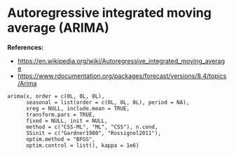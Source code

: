# Autoregressive integrated moving average (ARIMA)

**References:**
- https://en.wikipedia.org/wiki/Autoregressive_integrated_moving_average
- https://www.rdocumentation.org/packages/forecast/versions/8.4/topics/Arima

~~~~
arima(x, order = c(0L, 0L, 0L),
      seasonal = list(order = c(0L, 0L, 0L), period = NA),
      xreg = NULL, include.mean = TRUE,
      transform.pars = TRUE,
      fixed = NULL, init = NULL,
      method = c("CSS-ML", "ML", "CSS"), n.cond,
      SSinit = c("Gardner1980", "Rossignol2011"),
      optim.method = "BFGS",
      optim.control = list(), kappa = 1e6)
~~~~

